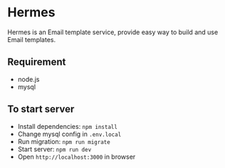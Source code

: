 # Hermes

Hermes is an Email template service, provide easy way to build and use Email templates.

## Requirement

- node.js
- mysql

## To start server

- Install dependencies: `npm install`
- Change mysql config in `.env.local`
- Run migration: `npm run migrate`
- Start server: `npm run dev`
- Open `http://localhost:3000` in browser
